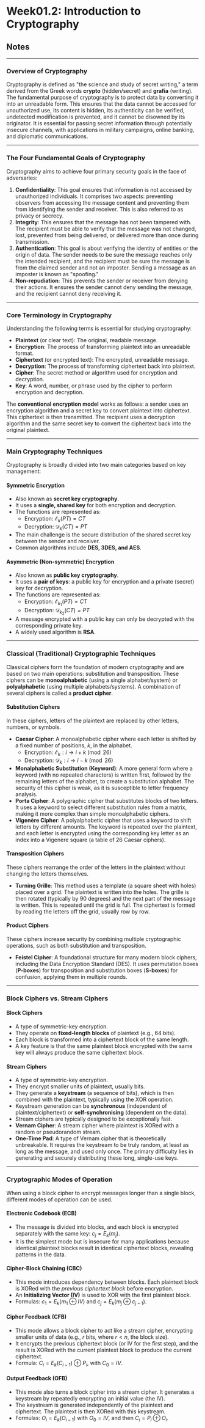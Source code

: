# Week01.2: Introduction to Cryptography

## Notes
---

### Overview of Cryptography

Cryptography is defined as "the science and study of secret writing," a term derived from the Greek words **crypto** (hidden/secret) and **grafia** (writing). The fundamental purpose of cryptography is to protect data by converting it into an unreadable form. This ensures that the data cannot be accessed for unauthorized use, its content is hidden, its authenticity can be verified, undetected modification is prevented, and it cannot be disowned by its originator. It is essential for passing secret information through potentially insecure channels, with applications in military campaigns, online banking, and diplomatic communications.

---

### The Four Fundamental Goals of Cryptography

Cryptography aims to achieve four primary security goals in the face of adversaries:

1.  **Confidentiality**: This goal ensures that information is not accessed by unauthorized individuals. It comprises two aspects: preventing observers from accessing the message content and preventing them from identifying the sender and receiver. This is also referred to as privacy or secrecy.
2.  **Integrity**: This ensures that the message has not been tampered with. The recipient must be able to verify that the message was not changed, lost, prevented from being delivered, or delivered more than once during transmission.
3.  **Authentication**: This goal is about verifying the identity of entities or the origin of data. The sender needs to be sure the message reaches only the intended recipient, and the recipient must be sure the message is from the claimed sender and not an imposter. Sending a message as an imposter is known as "spoofing."
4.  **Non-repudiation**: This prevents the sender or receiver from denying their actions. It ensures the sender cannot deny sending the message, and the recipient cannot deny receiving it.

---

### Core Terminology in Cryptography

Understanding the following terms is essential for studying cryptography:

* **Plaintext** (or clear text): The original, readable message.
* **Encryption**: The process of transforming plaintext into an unreadable format.
* **Ciphertext** (or encrypted text): The encrypted, unreadable message.
* **Decryption**: The process of transforming ciphertext back into plaintext.
* **Cipher**: The secret method or algorithm used for encryption and decryption.
* **Key**: A word, number, or phrase used by the cipher to perform encryption and decryption.

The **conventional encryption model** works as follows: a sender uses an encryption algorithm and a secret key to convert plaintext into ciphertext. This ciphertext is then transmitted. The recipient uses a decryption algorithm and the same secret key to convert the ciphertext back into the original plaintext.

---

### Main Cryptography Techniques

Cryptography is broadly divided into two main categories based on key management:

#### Symmetric Encryption

* Also known as **secret key cryptography**.
* It uses a **single, shared key** for both encryption and decryption.
* The functions are represented as:
    * Encryption: $\mathcal{E}_{k}(PT)=CT$
    * Decryption: $\mathcal{D}_{k}(CT)=PT$
* The main challenge is the secure distribution of the shared secret key between the sender and receiver.
* Common algorithms include **DES, 3DES, and AES**.

#### Asymmetric (Non-symmetric) Encryption

* Also known as **public key cryptography**.
* It uses a **pair of keys**: a public key for encryption and a private (secret) key for decryption.
* The functions are represented as:
    * Encryption: $\mathcal{E}_{k_{1}}(PT)=CT$
    * Decryption: $\mathcal{D}_{k_{2}}(CT)=PT$
* A message encrypted with a public key can only be decrypted with the corresponding private key.
* A widely used algorithm is **RSA**.

---

### Classical (Traditional) Cryptographic Techniques

Classical ciphers form the foundation of modern cryptography and are based on two main operations: substitution and transposition. These ciphers can be **monoalphabetic** (using a single alphabet/system) or **polyalphabetic** (using multiple alphabets/systems). A combination of several ciphers is called a **product cipher**.

#### Substitution Ciphers

In these ciphers, letters of the plaintext are replaced by other letters, numbers, or symbols.

* **Caesar Cipher**: A monoalphabetic cipher where each letter is shifted by a fixed number of positions, $k$, in the alphabet.
    * Encryption: $\mathcal{E}_{k}:i\rightarrow i+k \pmod{26}$
    * Decryption: $\mathcal{D}_{k}:i\rightarrow i-k \pmod{26}$
* **Monalphabetic Substitution (Keyword)**: A more general form where a keyword (with no repeated characters) is written first, followed by the remaining letters of the alphabet, to create a substitution alphabet. The security of this cipher is weak, as it is susceptible to letter frequency analysis.
* **Porta Cipher**: A polygraphic cipher that substitutes blocks of two letters. It uses a keyword to select different substitution rules from a matrix, making it more complex than simple monoalphabetic ciphers.
* **Vigenère Cipher**: A polyalphabetic cipher that uses a keyword to shift letters by different amounts. The keyword is repeated over the plaintext, and each letter is encrypted using the corresponding key letter as an index into a Vigenère square (a table of 26 Caesar ciphers).

#### Transposition Ciphers

These ciphers rearrange the order of the letters in the plaintext without changing the letters themselves.

* **Turning Grille**: This method uses a template (a square sheet with holes) placed over a grid. The plaintext is written into the holes. The grille is then rotated (typically by 90 degrees) and the next part of the message is written. This is repeated until the grid is full. The ciphertext is formed by reading the letters off the grid, usually row by row.

#### Product Ciphers

These ciphers increase security by combining multiple cryptographic operations, such as both substitution and transposition.

* **Feistel Cipher**: A foundational structure for many modern block ciphers, including the Data Encryption Standard (DES). It uses permutation boxes (**P-boxes**) for transposition and substitution boxes (**S-boxes**) for confusion, applying them in multiple rounds.

---

### Block Ciphers vs. Stream Ciphers

#### Block Ciphers

* A type of symmetric-key encryption.
* They operate on **fixed-length blocks** of plaintext (e.g., 64 bits).
* Each block is transformed into a ciphertext block of the same length.
* A key feature is that the same plaintext block encrypted with the same key will always produce the same ciphertext block.

#### Stream Ciphers

* A type of symmetric-key encryption.
* They encrypt smaller units of plaintext, usually bits.
* They generate a **keystream** (a sequence of bits), which is then combined with the plaintext, typically using the XOR operation.
* Keystream generation can be **synchronous** (independent of plaintext/ciphertext) or **self-synchronising** (dependent on the data).
* Stream ciphers are typically designed to be exceptionally fast.
* **Vernam Cipher**: A stream cipher where plaintext is XORed with a random or pseudorandom stream.
* **One-Time Pad**: A type of Vernam cipher that is theoretically unbreakable. It requires the keystream to be truly random, at least as long as the message, and used only once. The primary difficulty lies in generating and securely distributing these long, single-use keys.

---

### Cryptographic Modes of Operation

When using a block cipher to encrypt messages longer than a single block, different modes of operation can be used.

#### Electronic Codebook (ECB)

* The message is divided into blocks, and each block is encrypted separately with the same key: $c_{j}=E_{k}(m_{j})$.
* It is the simplest mode but is insecure for many applications because identical plaintext blocks result in identical ciphertext blocks, revealing patterns in the data.

#### Cipher-Block Chaining (CBC)

* This mode introduces dependency between blocks. Each plaintext block is XORed with the *previous ciphertext block* before encryption.
* An **Initializing Vector (IV)** is used to XOR with the first plaintext block.
* Formulas: $c_{1}=E_{k}(m_{1}\oplus IV)$ and $c_{j}=E_{k}(m_{j}\oplus c_{j-1})$.

#### Cipher Feedback (CFB)

* This mode allows a block cipher to act like a stream cipher, encrypting smaller units of data (e.g., $r$ bits, where $r < n$, the block size).
* It encrypts the previous ciphertext block (or IV for the first step), and the result is XORed with the current plaintext block to produce the current ciphertext.
* Formula: $C_{i}=E_{k}(C_{i-1})\oplus P_{i}$, with $C_{0}=IV$.

#### Output Feedback (OFB)

* This mode also turns a block cipher into a stream cipher. It generates a keystream by repeatedly encrypting an initial value (the IV).
* The keystream is generated independently of the plaintext and ciphertext. The plaintext is then XORed with this keystream.
* Formulas: $O_{i}=E_{k}(O_{i-1})$ with $O_{0}=IV$, and then $C_{i}=P_{i}\oplus O_{i}$.
